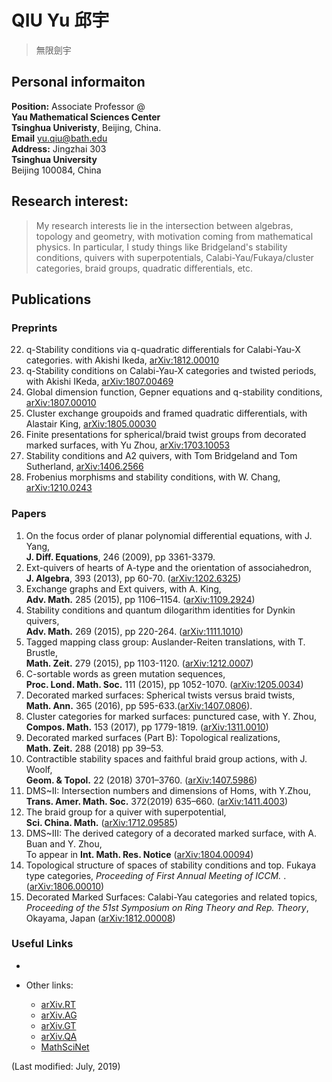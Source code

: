 # QIU Yu 邱宇
> 無限劍宇

## Personal informaiton
**Position:**  Associate Professor @ <br> **Yau Mathematical Sciences Center**  <br> **Tsinghua Univeristy**, Beijing, China.  <br>**Email** [yu.qiu@bath.edu]()  <br>   **Address:** Jingzhai 303 <br> **Tsinghua University** <br> Beijing 100084, China  <br>

## Research interest: 
> My research interests lie in the intersection between algebras, topology and geometry, with motivation coming from mathematical physics. In particular, I study things like Bridgeland's stability conditions, quivers with superpotentials, Calabi-Yau/Fukaya/cluster categories, braid groups, quadratic differentials, etc.

## Publications
### Preprints
22. q-Stability conditions via q-quadratic differentials for Calabi-Yau-X categories. with Akishi Ikeda, [arXiv:1812.00010](https://arxiv.org/abs/1812.00010)
21. q-Stability conditions on Calabi-Yau-X  categories and twisted periods, with Akishi IKeda, [arXiv:1807.00469](https://arxiv.org/abs/1807.00469)
20. Global dimension function, Gepner equations and q-stability conditions, [arXiv:1807.00010](https://arxiv.org/abs/1807.00010)
19. Cluster exchange groupoids and framed quadratic differentials, with Alastair King, [arXiv:1805.00030](https://arxiv.org/abs/1805.00030)
17. Finite presentations for spherical/braid twist groups from decorated marked surfaces, with Yu Zhou, [arXiv:1703.10053](https://arxiv.org/abs/1703.00053)
16. Stability conditions and A2 quivers, with Tom Bridgeland and Tom Sutherland, [arXiv:1406.2566](https://arxiv.org/abs/1406.2566)
16.	Frobenius morphisms and stability conditions, with W. Chang, [arXiv:1210.0243](https://arxiv.org/abs/1210.0243)

### Papers
1.	On the focus order of planar polynomial differential equations, with J. Yang, <br> **J. Diff. Equations**, 246 (2009), pp 3361-3379. 
2.	Ext-quivers of hearts of A-type and the orientation of associahedron, <br> **J. Algebra**, 393 (2013), pp 60-70. ([arXiv:1202.6325](https://arxiv.org/abs/1202.6325))
3.	Exchange graphs and Ext quivers, with A. King, <br> **Adv. Math.** 285 (2015), pp 1106–1154. ([arXiv:1109.2924](https://arxiv.org/abs/1109.2924))
4.	Stability conditions and quantum dilogarithm identities for Dynkin quivers, <br> **Adv. Math.** 269 (2015), pp 220-264. ([arXiv:1111.1010](https://arxiv.org/abs/1111.1010))
5.	Tagged mapping class group: Auslander-Reiten translations, with T. Brustle, <br> **Math. Zeit.** 279 (2015), pp 1103-1120. ([arXiv:1212.0007](https://arxiv.org/abs/1212.0007))
6.	C-sortable words as green mutation sequences, <br> **Proc. Lond. Math. Soc.** 111 (2015), pp 1052-1070. ([arXiv:1205.0034](https://arxiv.org/abs/1205.0034))
7.	Decorated marked surfaces: Spherical twists versus braid twists, <br> **Math. Ann.** 365 (2016), pp 595-633.([arXiv:1407.0806](https://arxiv.org/abs/.)).
8.	Cluster categories for marked surfaces: punctured case, with Y. Zhou, <br> **Compos. Math.** 153 (2017), pp 1779-1819. ([arXiv:1311.0010](https://arxiv.org/abs/1311.0010))
9.	Decorated marked surfaces (Part B): Topological realizations, <br> **Math. Zeit.** 288 (2018) pp 39–53.
10.	Contractible stability spaces and faithful braid group actions, with J. Woolf, <br> **Geom. & Topol.** 22 (2018) 3701–3760. ([arXiv:1407.5986](https://arxiv.org/abs/1407.5986))
11.	DMS~II: Intersection numbers and dimensions of Homs, with Y.Zhou, <br> **Trans. Amer. Math. Soc.** 372(2019) 635–660. ([arXiv:1411.4003](https://arxiv.org/abs/1411.4003))
12.	The braid group for a quiver with superpotential, <br> **Sci. China. Math.** ([arXiv:1712.09585](https://arxiv.org/abs/1712.09585))
13.	DMS~III: The derived category of a decorated marked surface, with A. Buan and Y. Zhou, <br> To appear in **Int. Math. Res. Notice** ([arXiv:1804.00094](https://arxiv.org/abs/1804.00094))
14.	Topological structure of spaces of stability conditions and top. Fukaya type categories, _Proceeding of First Annual Meeting of ICCM._ .([arXiv:1806.00010](https://arxiv.org/abs/1806.00010))
15.	Decorated Marked Surfaces: Calabi-Yau categories and related topics, <br> *Proceeding of the 51st Symposium on Ring Theory and Rep. Theory*, Okayama, Japan ([arXiv:1812.00008](https://arxiv.org/abs/1812.00008))

### Useful Links

* 

* Other links:
  * [arXiv.RT](http://arxiv.org/list/math.RT/recent)
  * [arXiv.AG](http://arxiv.org/list/math.AG/recent)
  * [arXiv.GT](http://arxiv.org/list/math.GT/recent)
  * [arXiv.QA](http://arxiv.org/list/math.QA/recent)
  * [MathSciNet](http://www.ams.org/mathscinet/)
 
 
(Last modified: July, 2019)


